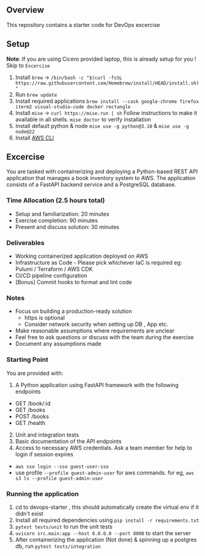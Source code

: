 ## Overview

This repository contains a starter code for DevOps excercise

## Setup
**Note**: If you are using Cicero provided laptop, this is already setup for you ! Skip to `Excercise` 

1. Install `brew` -> `/bin/bash -c "$(curl -fsSL https://raw.githubusercontent.com/Homebrew/install/HEAD/install.sh)"`
1. Run `brew update`
1. Install required applications 
 `brew install --cask google-chrome firefox iterm2 visual-studio-code docker rectangle` 
1. Install `mise` -> `curl https://mise.run | sh` Follow instructions to make it available in all shells. `mise doctor` to verify installation
1. Install default python & node `mise use -g python@3.10` & `mise use -g node@22` 
1. Install [AWS CLI](https://docs.aws.amazon.com/cli/latest/userguide/getting-started-install.html)


## Excercise
You are tasked with containerizing and deploying a Python-based REST API application that manages a book inventory system to AWS. The application consists of a FastAPI backend service and a PostgreSQL database.

### Time Allocation (2.5 hours total)

- Setup and familiarization: 20 minutes
- Exercise completion: 90 minutes
- Present and discuss solution: 30 minutes

### Deliverables

- Working containerized application deployed on AWS
- Infrastructure as Code  - Please pick whichever IaC is required eg: Pulumi / Terraform / AWS CDK
- CI/CD pipeline configuration
- [Bonus] Commit hooks to format and lint code

### Notes
- Focus on building a production-ready solution
  - https is optional
  - Consider network security when setting up DB , App etc. 
- Make reasonable assumptions where requirements are unclear
- Feel free to ask questions or discuss with the team during the exercise
- Document any assumptions made

### Starting Point
You are provided with:

1. A Python application using FastAPI framework with the following endpoints
  - GET /book/:id
  - GET /books
  - POST /books 
  - GET /health 
2. Unit and integration tests
3. Basic documentation of the API endpoints
4. Access to necessary AWS credentials. Ask a team member for help to login if session expires
  - `aws sso login --sso guest-user-sso`
  - use profile `--profile guest-admin-user` for aws commands. for eg, `aws s3 ls --profile guest-admin-user` 

### Running the application
1. cd to devops-starter , this should automatically create the virtual env if it didn't exist
2. Install all required dependencies using `pip install -r requirements.txt`
3. `pytest tests/unit` to run the unit tests
3. `uvicorn src.main:app --host 0.0.0.0 --port 8000`  to start the server
4. After containerizing the application (Not done) & spinning up a postgres db, run `pytest tests/integration`


